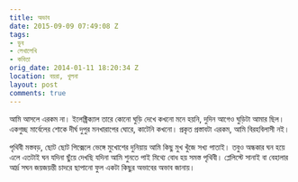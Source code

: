 ```yaml
---
title: অভাব
date: 2015-09-09 07:49:08 Z
tags:
- ডুব
- লেখালেখি
- কবিতা
orig_date: 2014-01-11 18:20:34 Z
location: বয়রা, খুলনা
layout: post
comments: true
---
```


আমি আসলে এরকম না।
ইলেক্ট্রিক্যাল তারে কোনো ঘুড়ি দেখে
কখনো মনে হয়নি,
দুদিন আগেও ঘুড়িটা আমার ছিল।
একগুচ্ছ মার্বেলের শোকে
দীর্ঘ দুপুর মনখারাপের ঘোরে, কাটেনি কখনো।
প্রকৃত প্রস্তাবটা এরকম,
আমি বিরহবিলাসী নই।

পৃথিবী মস্তবড়, ছোট ছোট পিক্সেলে ভেঙ্গে
মুখোশের দুনিয়ায়
আমি কিছু মুখ খুঁজে
সখ্য পাতাই।
তবুও অন্ধকার ঘন হয়ে এলে
এতটাই ঘন
যদিনা ছুঁয়ে দেখছি
যদিনা আমি শুনতে পাই
মিথ্যে বোধ হয় সমস্ত পৃথিবী।
প্লেলিস্টে সানাই বা বেহালার
আর্দ্র সঘন জয়জয়ন্তী
চাদরে ছাপানো ফুল
একটা কিছুর অভাবের অভাব জানায়।